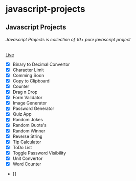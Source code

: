 # javascript-projects

## Javascript Projects

###### Javascript Projects is collection of 10+ pure javascript project

[Live](https://sid02.github.io/javascript-projects/)

- [x] Binary to Decimal Convertor
- [x] Character Limit
- [x] Comming Soon
- [x] Copy to Clipboard
- [x] Counter
- [x] Drag n Drop
- [x] Form Validator
- [x] Image Generator
- [x] Password Generator
- [x] Quiz App
- [x] Random Jokes
- [x] Random Quote's
- [x] Random Winner
- [x] Reverse String
- [x] Tip Calculator
- [x] ToDo List
- [x] Toggle Password Visibility
- [x] Unit Convertor
- [x] Word Counter
- []
